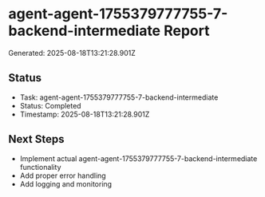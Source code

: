 # agent-agent-1755379777755-7-backend-intermediate Report

Generated: 2025-08-18T13:21:28.901Z

## Status
- Task: agent-agent-1755379777755-7-backend-intermediate
- Status: Completed
- Timestamp: 2025-08-18T13:21:28.901Z

## Next Steps
- Implement actual agent-agent-1755379777755-7-backend-intermediate functionality
- Add proper error handling
- Add logging and monitoring
